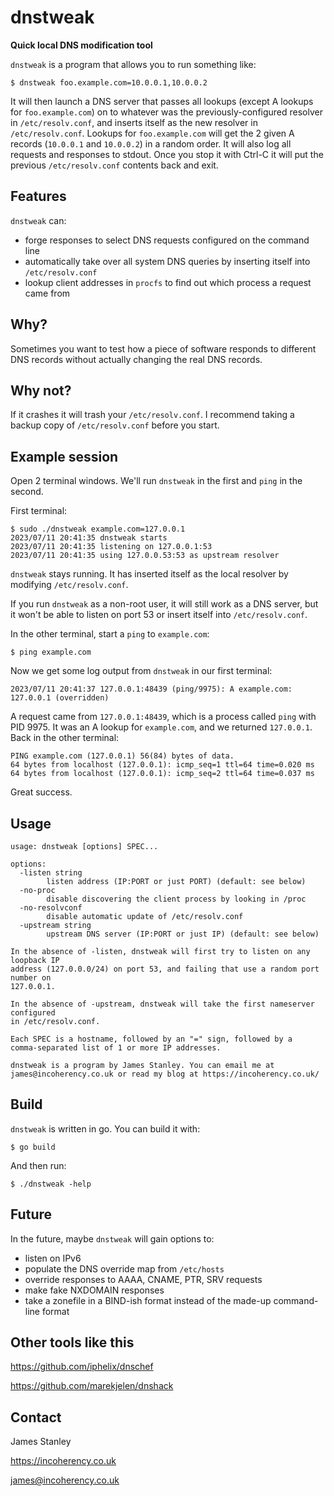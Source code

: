 # dnstweak

**Quick local DNS modification tool**

`dnstweak` is a program that allows you to run something like:

    $ dnstweak foo.example.com=10.0.0.1,10.0.0.2

It will then launch a DNS server that passes all lookups (except A lookups for
`foo.example.com`) on to whatever was the previously-configured resolver in
`/etc/resolv.conf`, and inserts itself as the new resolver in
`/etc/resolv.conf`. Lookups for `foo.example.com` will get the 2 given A records
(`10.0.0.1` and `10.0.0.2`) in a random order. It will also log all requests and
responses to stdout. Once you stop it with Ctrl-C it will put the previous
`/etc/resolv.conf` contents back and exit.

## Features

`dnstweak` can:

 - forge responses to select DNS requests configured on the command line
 - automatically take over all system DNS queries by inserting itself into `/etc/resolv.conf`
 - lookup client addresses in `procfs` to find out which process a request came from

## Why?

Sometimes you want to test how a piece of software responds to different DNS
records without actually changing the real DNS records.

## Why not?

If it crashes it will trash your `/etc/resolv.conf`. I recommend taking a backup
copy of `/etc/resolv.conf` before you start.

## Example session

Open 2 terminal windows. We'll run `dnstweak` in the first and `ping` in
the second.

First terminal:

    $ sudo ./dnstweak example.com=127.0.0.1
    2023/07/11 20:41:35 dnstweak starts
    2023/07/11 20:41:35 listening on 127.0.0.1:53
    2023/07/11 20:41:35 using 127.0.0.53:53 as upstream resolver

`dnstweak` stays running. It has inserted itself as the local resolver by
modifying `/etc/resolv.conf`.

If you run `dnstweak` as a non-root user, it will still work as a DNS server,
but it won't be able to listen on port 53 or insert itself into `/etc/resolv.conf`.

In the other terminal, start a `ping` to `example.com`:

    $ ping example.com

Now we get some log output from `dnstweak` in our first terminal:

    2023/07/11 20:41:37 127.0.0.1:48439 (ping/9975): A example.com: 127.0.0.1 (overridden)

A request came from `127.0.0.1:48439`, which is a process called `ping` with
PID 9975.
It was an A lookup for `example.com`, and we returned `127.0.0.1`. Back in the other terminal:

    PING example.com (127.0.0.1) 56(84) bytes of data.
    64 bytes from localhost (127.0.0.1): icmp_seq=1 ttl=64 time=0.020 ms
    64 bytes from localhost (127.0.0.1): icmp_seq=2 ttl=64 time=0.037 ms

Great success.

## Usage

    usage: dnstweak [options] SPEC...

    options:
      -listen string
            listen address (IP:PORT or just PORT) (default: see below)
      -no-proc
            disable discovering the client process by looking in /proc
      -no-resolvconf
            disable automatic update of /etc/resolv.conf
      -upstream string
            upstream DNS server (IP:PORT or just IP) (default: see below)

    In the absence of -listen, dnstweak will first try to listen on any loopback IP
    address (127.0.0.0/24) on port 53, and failing that use a random port number on
    127.0.0.1.

    In the absence of -upstream, dnstweak will take the first nameserver configured
    in /etc/resolv.conf.

    Each SPEC is a hostname, followed by an "=" sign, followed by a
    comma-separated list of 1 or more IP addresses.

    dnstweak is a program by James Stanley. You can email me at
    james@incoherency.co.uk or read my blog at https://incoherency.co.uk/

## Build

`dnstweak` is written in go. You can build it with:

    $ go build

And then run:

    $ ./dnstweak -help

## Future

In the future, maybe `dnstweak` will gain options to:

 - listen on IPv6
 - populate the DNS override map from `/etc/hosts`
 - override responses to AAAA, CNAME, PTR, SRV requests
 - make fake NXDOMAIN responses
 - take a zonefile in a BIND-ish format instead of the made-up command-line format

## Other tools like this

https://github.com/iphelix/dnschef

https://github.com/marekjelen/dnshack

## Contact

James Stanley

https://incoherency.co.uk

james@incoherency.co.uk
